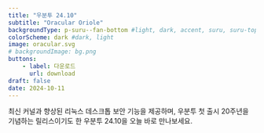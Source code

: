 ```yaml
---
title: "우분투 24.10"
subtitle: "Oracular Oriole"
backgroundType: p-suru--fan-bottom #light, dark, accent, suru, suru-topped, image
colorScheme: dark #dark, light
image: oracular.svg
# backgroundImage: bg.png
buttons:
    - label: 다운로드
      url: download
draft: false
date: 2024-10-11
---
```

최신 커널과 향상된 리눅스 데스크톱 보안 기능을 제공하며, 우분투 첫 출시 20주년을 기념하는 릴리스이기도 한 우분투 24.10을 오늘 바로 만나보세요.